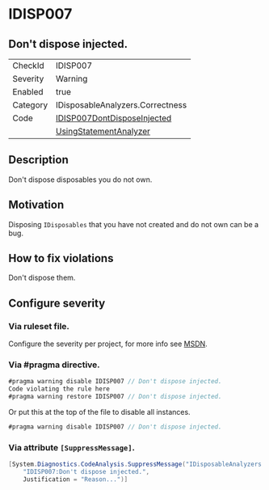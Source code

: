 # IDISP007
## Don't dispose injected.

<!-- start generated table -->
<table>
  <tr>
    <td>CheckId</td>
    <td>IDISP007</td>
  </tr>
  <tr>
    <td>Severity</td>
    <td>Warning</td>
  </tr>
  <tr>
    <td>Enabled</td>
    <td>true</td>
  </tr>
  <tr>
    <td>Category</td>
    <td>IDisposableAnalyzers.Correctness</td>
  </tr>
  <tr>
    <td>Code</td>
     <td><a href="https://github.com/DotNetAnalyzers/IDisposableAnalyzers/blob/master/IDisposableAnalyzers/IDISP007DontDisposeInjected.cs">IDISP007DontDisposeInjected</a></td>
  </tr>
  <tr>
    <td></td>
     <td><a href="https://github.com/DotNetAnalyzers/IDisposableAnalyzers/blob/master/IDisposableAnalyzers/NodeAnalyzers/UsingStatementAnalyzer.cs">UsingStatementAnalyzer</a></td>
  </tr>
</table>
<!-- end generated table -->

## Description

Don't dispose disposables you do not own.

## Motivation

Disposing `IDisposables` that you have not created and do not own can be a bug.

## How to fix violations

Don't dispose them.

<!-- start generated config severity -->
## Configure severity

### Via ruleset file.

Configure the severity per project, for more info see [MSDN](https://msdn.microsoft.com/en-us/library/dd264949.aspx).

### Via #pragma directive.
```C#
#pragma warning disable IDISP007 // Don't dispose injected.
Code violating the rule here
#pragma warning restore IDISP007 // Don't dispose injected.
```

Or put this at the top of the file to disable all instances.
```C#
#pragma warning disable IDISP007 // Don't dispose injected.
```

### Via attribute `[SuppressMessage]`.

```C#
[System.Diagnostics.CodeAnalysis.SuppressMessage("IDisposableAnalyzers.Correctness", 
    "IDISP007:Don't dispose injected.", 
    Justification = "Reason...")]
```
<!-- end generated config severity -->